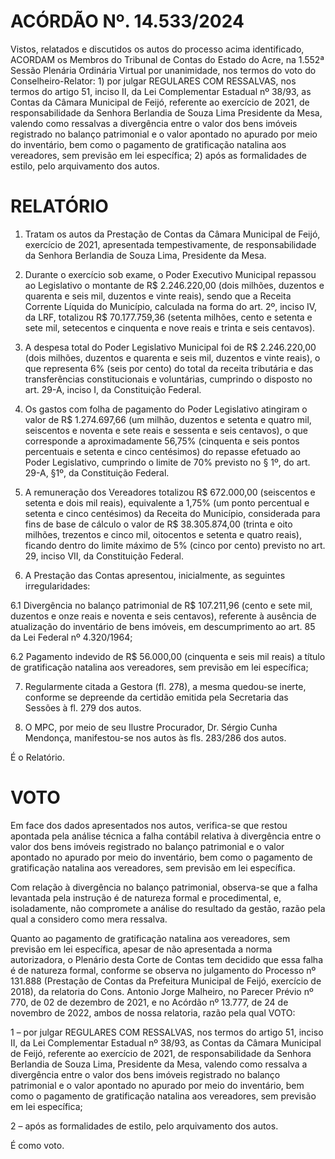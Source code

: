 # ACÓRDÃO Nº. 14.533/2024

Vistos, relatados e discutidos os autos do processo acima identificado, ACORDAM os Membros do Tribunal de Contas do Estado do Acre, na 1.552ª Sessão Plenária Ordinária Virtual por unanimidade, nos termos do voto do Conselheiro-Relator: 1) por julgar REGULARES COM RESSALVAS, nos termos do artigo 51, inciso II, da Lei Complementar Estadual nº 38/93, as Contas da Câmara Municipal de Feijó, referente ao exercício de 2021, de responsabilidade da Senhora Berlandia de Souza Lima Presidente da Mesa, valendo como ressalvas a divergência entre o valor dos bens imóveis registrado no balanço patrimonial e o valor apontado no apurado por meio do inventário, bem como o pagamento de gratificação natalina aos vereadores, sem previsão em lei específica; 2) após as formalidades de estilo, pelo arquivamento dos autos.

# RELATÓRIO

1. Tratam os autos da Prestação de Contas da Câmara Municipal de Feijó, exercício de 2021, apresentada tempestivamente, de responsabilidade da Senhora Berlandia de Souza Lima, Presidente da Mesa.

2. Durante o exercício sob exame, o Poder Executivo Municipal repassou ao Legislativo o montante de R$ 2.246.220,00 (dois milhões, duzentos e quarenta e seis mil, duzentos e vinte reais), sendo que a Receita Corrente Líquida do Município, calculada na forma do art. 2º, inciso IV, da LRF, totalizou R$ 70.177.759,36 (setenta milhões, cento e setenta e sete mil, setecentos e cinquenta e nove reais e trinta e seis centavos).

3. A despesa total do Poder Legislativo Municipal foi de R$ 2.246.220,00 (dois milhões, duzentos e quarenta e seis mil, duzentos e vinte reais), o que representa 6% (seis por cento) do total da receita tributária e das transferências constitucionais e voluntárias, cumprindo o disposto no art. 29-A, inciso I, da Constituição Federal.

4. Os gastos com folha de pagamento do Poder Legislativo atingiram o valor de R$ 1.274.697,66 (um milhão, duzentos e setenta e quatro mil, seiscentos e noventa e sete reais e sessenta e seis centavos), o que corresponde a aproximadamente 56,75% (cinquenta e seis pontos percentuais e setenta e cinco centésimos) do repasse efetuado ao Poder Legislativo, cumprindo o limite de 70% previsto no § 1º, do art. 29-A, §1º, da Constituição Federal.

5. A remuneração dos Vereadores totalizou R$ 672.000,00 (seiscentos e setenta e dois mil reais), equivalente a 1,75% (um ponto percentual e setenta e cinco centésimos) da Receita do Município, considerada para fins de base de cálculo o valor de R$ 38.305.874,00 (trinta e oito milhões, trezentos e cinco mil, oitocentos e setenta e quatro reais), ficando dentro do limite máximo de 5% (cinco por cento) previsto no art. 29, inciso VII, da Constituição Federal.

6. A Prestação das Contas apresentou, inicialmente, as seguintes irregularidades:

6.1 Divergência no balanço patrimonial de R$ 107.211,96 (cento e sete mil, duzentos e onze reais e noventa e seis centavos), referente à ausência de atualização do inventário de bens imóveis, em descumprimento ao art. 85 da Lei Federal nº 4.320/1964;

6.2 Pagamento indevido de R$ 56.000,00 (cinquenta e seis mil reais) a título de gratificação natalina aos vereadores, sem previsão em lei específica;

7. Regularmente citada a Gestora (fl. 278), a mesma quedou-se inerte, conforme se depreende da certidão emitida pela Secretaria das Sessões à fl. 279 dos autos.

8. O MPC, por meio de seu Ilustre Procurador, Dr. Sérgio Cunha Mendonça, manifestou-se nos autos às fls. 283/286 dos autos.

É o Relatório.

# VOTO

Em face dos dados apresentados nos autos, verifica-se que restou apontada pela análise técnica a falha contábil relativa à divergência entre o valor dos bens imóveis registrado no balanço patrimonial e o valor apontado no apurado por meio do inventário, bem como o pagamento de gratificação natalina aos vereadores, sem previsão em lei específica.

Com relação à divergência no balanço patrimonial, observa-se que a falha levantada pela instrução é de natureza formal e procedimental, e, isoladamente, não compromete a análise do resultado da gestão, razão pela qual a considero como mera ressalva.

Quanto ao pagamento de gratificação natalina aos vereadores, sem previsão em lei específica, apesar de não apresentada a norma autorizadora, o Plenário desta Corte de Contas tem decidido que essa falha é de natureza formal, conforme se observa no julgamento do Processo nº 131.888 (Prestação de Contas da Prefeitura Municipal de Feijó, exercício de 2018), da relatoria do Cons. Antonio Jorge Malheiro, no Parecer Prévio nº 770, de 02 de dezembro de 2021, e no Acórdão nº 13.777, de 24 de novembro de 2022, ambos de nossa relatoria, razão pela qual VOTO:

1 – por julgar REGULARES COM RESSALVAS, nos termos do artigo 51, inciso II, da Lei Complementar Estadual nº 38/93, as Contas da Câmara Municipal de Feijó, referente ao exercício de 2021, de responsabilidade da Senhora Berlandia de Souza Lima, Presidente da Mesa, valendo como ressalva a divergência entre o valor dos bens imóveis registrado no balanço patrimonial e o valor apontado no apurado por meio do inventário, bem como o pagamento de gratificação natalina aos vereadores, sem previsão em lei específica;

2 – após as formalidades de estilo, pelo arquivamento dos autos.

É como voto.
